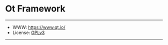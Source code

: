 # Ot Framework

-----------------

- WWW: https://www.qt.io/
- License: [GPLv3][1]

-----------------

[1]: https://www.qt.io/licensing/